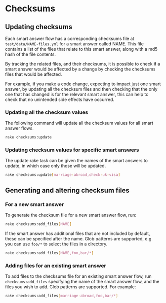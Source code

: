 # Checksums

## Updating checksums

Each smart answer flow has a corresponding checksums file at
`test/data/NAME-files.yml` for a smart answer called NAME. This file
contains a list of the files that relate to this smart answer, along
with a md5 hash of the file contents.

By tracking the related files, and their checksums, it is possible to
check if a smart answer would be affected by a change by checking the
checksums files that would be affected.

For example, if you make a code change, expecting to impact just one
smart answer, by updating all the checksum files and then checking
that the only one that has changed is for the relevant smart answer,
this can help to check that no unintended side effects have occurred.

### Updating all the checksum values

The following command will update all the checksum values for all
smart answer flows.

```bash
rake checksums:update
```

### Updating checksum values for specific smart answers

The update rake task can be given the names of the smart answers to
update, in which case only those will be updated.

```bash
rake checksums:update[marriage-abroad,check-uk-visa]
```

## Generating and altering checksum files

### For a new smart answer

To generate the checksum file for a new smart answer flow, run:

```bash
rake checksums:add_files[NAME]
```

If the smart answer has additional files that are not included by
default, these can be specified after the name. Glob patterns are
supported, e.g. you can use `foo/*` to select the files in a
directory.

```bash
rake checksums:add_files[NAME,foo,bar/*]
```

### Adding files for an existing smart answer

To add files to the checksums file for an existing smart answer flow,
run `checksums:add_files` specifying the name of the smart answer
flow, and the files you wish to add. Glob patterns are supported. For
example:

```bash
rake checksums:add_files[marriage-abroad,foo,bar/*]
```
